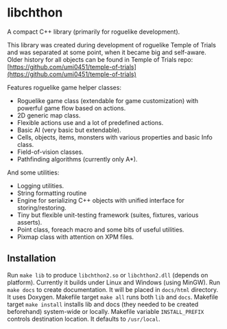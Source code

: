 # libchthon

A compact C++ library (primarily for roguelike development).

This library was created during development of roguelike Temple of Trials and was separated at some point,
when it became big and self-aware. Older history for all objects can be found in Temple of Trials repo:
[https://github.com/umi0451/temple-of-trials](https://github.com/umi0451/temple-of-trials)

Features roguelike game helper classes:

* Roguelike game class (extendable for game customization) with powerful game flow based on actions.
* 2D generic map class.
* Flexible actions use and a lot of predefined actions.
* Basic AI (very basic but extendable).
* Cells, objects, items, monsters with various properties and basic Info class.
* Field-of-vision classes.
* Pathfinding algorithms (currently only A\*).

And some utilities:

* Logging utilities.
* String formatting routine
* Engine for serializing C++ objects with unified interface for storing/restoring.
* Tiny but flexible unit-testing framework (suites, fixtures, various asserts).
* Point class, foreach macro and some bits of useful utilities.
* Pixmap class with attention on XPM files.

## Installation

Run `make lib` to produce `libchthon2.so` or `libchthon2.dll` (depends on platform). Currently it builds under Linux and Windows (using MinGW).
Run `make docs` to create documentation. It will be placed in `docs/html` directory. It uses Doxygen.
Makefile target `make all` runs both `lib` and `docs`.
Makefile target `make install` installs lib and docs (they needed to be created beforehand) system-wide or locally. Makefile variable `INSTALL_PREFIX` controls destination location. It defaults to `/usr/local`.
